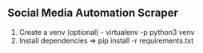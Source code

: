## Social Media Automation Scraper

1) Create a venv (optional) - virtualenv -p python3 venv
2) Install dependencies => pip install -r requirements.txt

